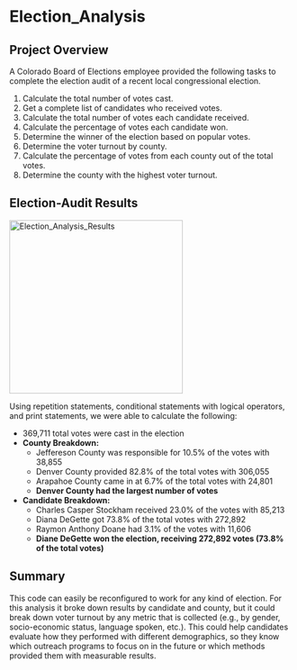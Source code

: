 # Election_Analysis

## Project Overview

A Colorado Board of Elections employee provided the following tasks to complete the election audit of a recent local congressional election.

1. Calculate the total number of votes cast.
2. Get a complete list of candidates who received votes.
3. Calculate the total number of votes each candidate received.
4. Calculate the percentage of votes each candidate won.
5. Determine the winner of the election based on popular votes.
6. Determine the voter turnout by county.
7. Calculate the percentage of votes from each county out of the total votes.
8. Determine the county with the highest voter turnout.

## Election-Audit Results

<img width="308" alt="Election_Analysis_Results" src="https://user-images.githubusercontent.com/111674383/192357951-07937d3d-7bd3-43ba-a712-5bb2d30cd9b8.png">

Using repetition statements, conditional statements with logical operators, and print statements, we were able to calculate the following:
* 369,711 total votes were cast in the election
* **County Breakdown:**
  * Jeffereson County was responsible for 10.5% of the votes with 38,855
  * Denver County provided 82.8% of the total votes with 306,055
  * Arapahoe County came in at 6.7% of the total votes with 24,801
  * **Denver County had the largest number of votes**
* **Candidate Breakdown:**
  * Charles Casper Stockham received 23.0% of the votes with 85,213
  * Diana DeGette got 73.8% of the total votes with 272,892
  * Raymon Anthony Doane had 3.1% of the votes with 11,606
  * **Diane DeGette won the election, receiving 272,892 votes (73.8% of the total votes)**

## Summary

This code can easily be reconfigured to work for any kind of election. For this analysis it broke down results by candidate and county, but it could break down voter turnout by any metric that is collected (e.g., by gender, socio-economic status, language spoken, etc.). This could help candidates evaluate how they performed with different demographics, so they know which outreach programs to focus on in the future or which methods provided them with measurable results.
